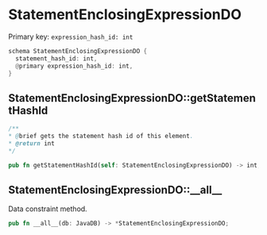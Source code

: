 # StatementEnclosingExpressionDO

Primary key: `expression_hash_id: int`

```rust
schema StatementEnclosingExpressionDO {
  statement_hash_id: int,
  @primary expression_hash_id: int,
}
```
## StatementEnclosingExpressionDO::getStatementHashId

```java
/**
* @brief gets the statement hash id of this element.
* @return int
*/
```
```rust
pub fn getStatementHashId(self: StatementEnclosingExpressionDO) -> int;
```
## StatementEnclosingExpressionDO::\_\_all\_\_

Data constraint method.

```rust
pub fn __all__(db: JavaDB) -> *StatementEnclosingExpressionDO;
```
